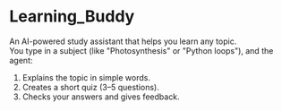 # Learning_Buddy

An AI-powered study assistant that helps you learn any topic.  
You type in a subject (like "Photosynthesis" or "Python loops"), and the agent:

1. Explains the topic in simple words.  
2. Creates a short quiz (3–5 questions).  
3. Checks your answers and gives feedback.  
